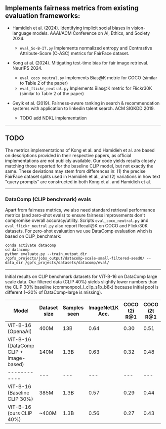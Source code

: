 ## Implements fairness metrics from existing evaluation frameworks:

- Hamidieh et al. (2024). Identifying implicit social biases in vision-language models. AAAI/ACM Conference on AI, Ethics, and Society 2024.
    - `eval_So-B-IT.py` Implements normalized entropy and Contrastive Attribute-Score (C-ASC) metrics for FairFace dataset.
      
- Kong at al. (2024). Mitigating test-time bias for fair image retrieval. NeurIPS 2024.
    - `eval_coco_neutral.py` Implements Bias@K metric for COCO (similar to Table 2 of the paper)
    - `eval_flickr_neutral.py` Implements Bias@K metric for Flickr30K (similar to Table 2 of the paper)
      
- Geyik et al. (2019). Fairness-aware ranking in search & recommendation systems with application to linkedin talent search. ACM SIGKDD 2019.
    - TODO add NDKL implementation
 

---- 

## TODO

The metrics implementations of Kong et al. and Hamidieh et al. are based on descriptions provided in their respective papers, as official implementations are not publicly available. Our code yields results closely matching those reported for the baseline CLIP model, but not exactly the same. These deviations may stem from differences in: (1) the precise FairFace dataset splits used in Hamidieh et al., and (2) variations in how text "query prompts" are constructed in both Kong et al. and Hamidieh et al.

---- 

### DataComp (CLIP benchmark) evals

Apart from fairness metrics, we also need standard retrieval performance metrics (and zero-shot evals) to ensure fairness improvements don't compromise overall accuracy/utility. 
Scripts `eval_coco_neutral.py` and `eval_flickr_neutral.py` also report Recall@K on COCO and Flickr30K datasets.
For zero-shot evaluation we use DataComp evaluation whch is based on CLIP_benchmark:

```
conda activate datacomp
cd datacomp
python evaluate.py --train_output_dir /gpfs_projects/jobs_output/datacomp-scale-small-filtered-seed0/ --data_dir /gpfs_projects/datasets/datacomp/eval/
```

---------------------

Initial results on CLIP benchmark datasets for ViT-B-16 on DataComp large scale data. Our filtered data (CLIP 40%) yields slightly lower numbers than the CLIP 30% baseline (commonpool_l_clip_s1b_b8k) because initial pool is different (~20% of DataComp-large is missing).

Model         | Dataset size | Samples seen | ImageNet1K Acc. | COCO t2i R@1 | COCO i2t R@1 | Flickr30K t2i R@1 | Flickr30K i2t R@1 |
 ------------ | --- | --- | --- | --- | --- | --- | --- |
ViT-B-16 (OpenaAI)                     | 400M | 13B  | 0.64 | 0.30  | 0.51 | 0.59 | 0.78  |
ViT-B-16 (DataComp CLIP + Image-based) | 140M | 1.3B | 0.63 | 0.32  | 0.48 | 0.55 | 0.73  |
 ------------ | --- | --- | --- | --- | --- | --- | --- |
ViT-B-16 (Baseline CLIP 30%)           | 385M | 1.3B | 0.57 | 0.29  | 0.44 | 0.51 | 0.68  |
ViT-B-16 (ours CLIP 40%)               | ~400M | 1.3B | 0.56 | 0.27  | 0.43 | 0.50 | 0.67  |
